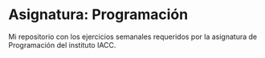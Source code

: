 # Asignatura: Programación

Mi repositorio con los ejercicios semanales requeridos por la asignatura de Programación del instituto IACC.
